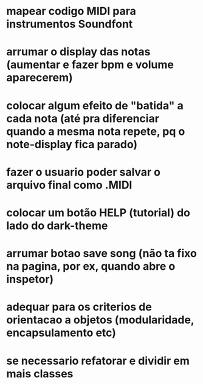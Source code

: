 # mapear codigo MIDI para instrumentos Soundfont

# arrumar o display das notas (aumentar e fazer bpm e volume aparecerem)

# colocar algum efeito de "batida" a cada nota (até pra diferenciar quando a mesma nota repete, pq o note-display fica parado)

# fazer o usuario poder salvar o arquivo final como .MIDI

# colocar um botão HELP (tutorial) do lado do dark-theme

# arrumar botao save song (não ta fixo na pagina, por ex, quando abre o inspetor)

# adequar para os criterios de orientacao a objetos (modularidade, encapsulamento etc)

# se necessario refatorar e dividir em mais classes